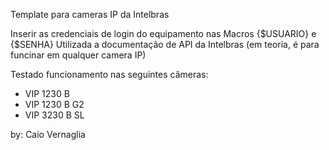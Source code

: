 Template para cameras IP da Intelbras

Inserir as credenciais de login do equipamento nas Macros {$USUARIO} e {$SENHA}
Utilizada a documentação de API da Intelbras (em teoria, é para funcinar em qualquer camera IP)

Testado funcionamento nas seguintes câmeras:
* VIP 1230 B
* VIP 1230 B G2
* VIP 3230 B SL


by: Caio Vernaglia